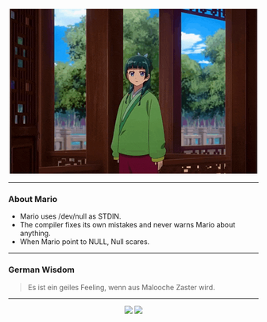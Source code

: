 <p align="center">
  <img src="assets/maomao.gif" />
</p>

---

### About Mario
- Mario uses /dev/null as STDIN.
- The compiler fixes its own mistakes and never warns Mario about anything.
- When Mario point to NULL, Null scares.

---

### German Wisdom
> Es ist ein geiles Feeling, wenn aus Malooche Zaster wird.

---

<p align="center">
  <a>
    <img height="180em" src="https://github-readme-stats-eight-theta.vercel.app/api?username=Torfkopp&show_icons=true&theme=dark&include_all_commits=true&count_private=true"/>
  </a>
  <a href="https://github.com/Torfkopp?tab=repositories">
    <img height="180em" src="https://github-readme-stats-eight-theta.vercel.app/api/top-langs/?username=torfkopp&layout=compact&theme=dark&langs_count=8&hide=java"/>
  </a>
</p>
